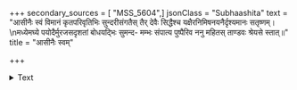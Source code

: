 +++
secondary_sources = [ "MSS_5604",]
jsonClass = "Subhaashita"
text = "आसीनैः स्वं विमानं कृतपरिवृतिभिः सुन्दरीसंगतैस् तैर् देवैः सिद्धैश्च यक्षैरनिमिषनयनैर्दृश्यमानः सतृष्णम्।  \nमध्येमघ्ये पयोदैर्मुरजसदृशतां बोधयद्भिः सुमन्द- मम्भः संपात्य पुष्पैरिव ननु महितस् ताण्डवः श्रेयसे स्तात्॥"
title = "आसीनैः स्वम्"

+++

<details><summary>Text</summary>

आसीनैः स्वं विमानं कृतपरिवृतिभिः सुन्दरीसंगतैस् तैर् देवैः सिद्धैश्च यक्षैरनिमिषनयनैर्दृश्यमानः सतृष्णम्।  
मध्येमघ्ये पयोदैर्मुरजसदृशतां बोधयद्भिः सुमन्द- मम्भः संपात्य पुष्पैरिव ननु महितस् ताण्डवः श्रेयसे स्तात्॥
</details>
